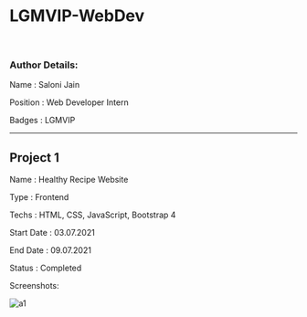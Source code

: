 # LGMVIP-WebDev


<br>

### Author Details:
<p>Name     : Saloni Jain</p>
<p>Position : Web Developer Intern</p>
<p>Badges   : LGMVIP</p>

<hr>


## Project 1
<p>Name       : Healthy Recipe Website </p>
<p>Type       : Frontend </p>
<p>Techs      : HTML, CSS, JavaScript, Bootstrap 4</p>
<p>Start Date : 03.07.2021</p>
<p>End Date   : 09.07.2021</p>
<p>Status     : Completed</p>
<p>Screenshots:  </p>

![a1]()
